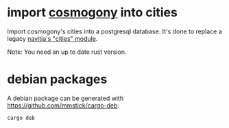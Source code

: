 # import [cosmogony](https://github.com/osm-without-borders/cosmogony/) into cities

Import cosmogony's cities into a postgresql database.
It's done to replace a legacy [navitia's "cities" module](https://github.com/CanalTP/navitia/tree/dev/source/cities).

Note: You need an up to date rust version.

# debian packages
A debian package can be generated with https://github.com/mmstick/cargo-deb:

`cargo deb`
